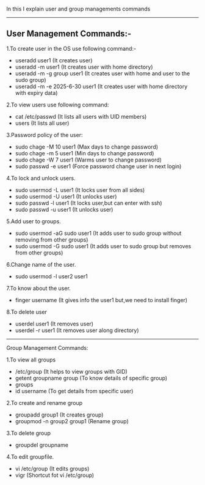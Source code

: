 In this I explain user and group managements commands 

------------------------------------------------
User Management Commands:-
------------------------------------------------

1.To create user in the OS use following command:-
 
  * useradd user1 (It creates user)
  * useradd -m user1 (It creates user with home directory)
  * useradd -m -g group user1 (It creates user with home and user to the sudo group)
  * useradd -m -e 2025-6-30 user1 (It creates user with home directory with expiry data)

2.To view users use following command:

  * cat /etc/passwd (It lists all users with UID members)
  * users (It lists all user)

3.Password policy of the user:

  * sudo chage -M 10 user1 (Max days to change password)
  * sudo chage -m 5 user1 (Min days to change password)
  * sudo chage -W 7 user1 (Warms user to change password)
  * sudo passwd -e user1 (Force password change user in next login)

4.To lock and unlock users.

  * sudo usermod -L user1 (It locks user from all sides)
  * sudo usermod -U user1 (It unlocks user)
  * sudo passwd -l user1 (It locks user,but can enter with ssh)
  * sudo passwd -u user1 (It unlocks user)

5.Add user to groups.

  * sudo usermod -aG sudo user1 (It adds user to sudo group without removing from other groups)
  * sudo usermod -G sudo user1 (It adds user to sudo group but removes from other groups)

6.Change name of the user.

  * sudo usermod -l user2 user1

7.To know about the user.

  * finger username (It gives info the user1 but,we need to install finger)

8.To delete user

  * userdel user1 (It removes user)
  * userdel -r user1 (It removes user along directory)

------------------------------------------------
Group Management Commands:

1.To view all groups

  * /etc/group (It helps to view groups with GID)
  * getent groupname group (To know details of specific group)
  * groups 
  * id username (To get details from specific user)

2.To create and rename group

  * groupadd group1 (It creates group)
  * groupmod -n group2 group1 (Rename group)

3.To delete group

  * groupdel groupname

4.To edit groupfile.

  * vi /etc/group (It edits groups)
  * vigr (Shortcut fot vi /etc/group)

